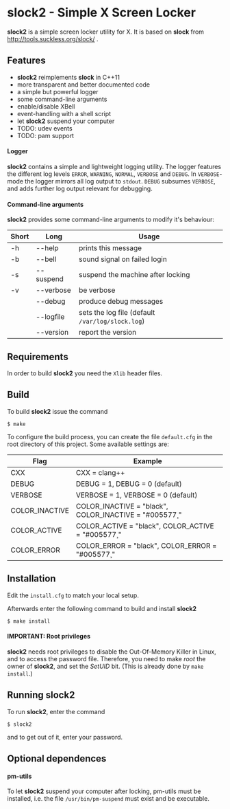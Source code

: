 slock2 - Simple X Screen Locker
===============================
**slock2** is a simple screen locker utility for X.
It is based on **slock** from http://tools.suckless.org/slock/ .

Features
--------
* **slock2** reimplements **slock** in C++11
* more transparent and better documented code
* a simple but powerful logger
* some command-line arguments
* enable/disable XBell
* event-handling with a shell script
* let **slock2** suspend your computer
* TODO: udev events
* TODO: pam support


#### Logger

**slock2** contains a simple and lightweight logging utility.  The
logger features the different log levels `ERROR`, `WARNING`, `NORMAL`, `VERBOSE`
and `DEBUG`.  In `VERBOSE`-mode the logger mirrors all log output to `stdout`.
`DEBUG` subsumes `VERBOSE`, and adds further log output relevant for debugging.


#### Command-line arguments

**slock2** provides some command-line arguments to modify it's behaviour:


| Short | Long              | Usage                                            |
|-------|-------------------|--------------------------------------------------|
| -h    | --help            | prints this message                              |
| -b    | --bell            | sound signal on failed login                     |
| -s    | --suspend         | suspend the machine after locking                |
| -v    | --verbose         | be verbose                                       |
|       | --debug           | produce debug messages                           |
|       | --logfile <FILE>  | sets the log file (default `/var/log/slock.log`) |
|       | --version         | report the version                               |


Requirements
------------
In order to build **slock2** you need the `Xlib` header files.


Build
-----

To build **slock2** issue the command

    $ make

To configure the build process, you can create the file `default.cfg` in the
root directory of this project.  Some available settings are:

| Flag                  | Example                                                        |
|-----------------------|----------------------------------------------------------------|
| CXX                   | CXX = clang++                                                  |
| DEBUG                 | DEBUG = 1, DEBUG = 0 (default)                                 |
| VERBOSE               | VERBOSE = 1, VERBOSE = 0 (default)                             |
| COLOR_INACTIVE        | COLOR_INACTIVE = \"black\", COLOR_INACTIVE = \"#005577¸"       |
| COLOR_ACTIVE          | COLOR_ACTIVE   = \"black\", COLOR_ACTIVE   = \"#005577¸"       |
| COLOR_ERROR           | COLOR_ERROR    = \"black\", COLOR_ERROR    = \"#005577¸"       |


Installation
------------

Edit the `install.cfg` to match your local setup.

Afterwards enter the following command to build and install **slock2**

    $ make install


#### IMPORTANT: Root privileges

**slock2** needs root privileges to disable the Out-Of-Memory Killer in Linux,
and to access the password file.  Therefore, you need to make *root* the owner
of **slock2**, and set the *SetUID* bit.
(This is already done by `make install`.)


Running slock2
--------------

To run **slock2**, enter the command

    $ slock2

and to get out of it, enter your password.


Optional dependences
--------------------

#### pm-utils

To let **slock2** suspend your computer after locking, pm-utils must be
installed, i.e. the file `/usr/bin/pm-suspend` must exist and be executable.
